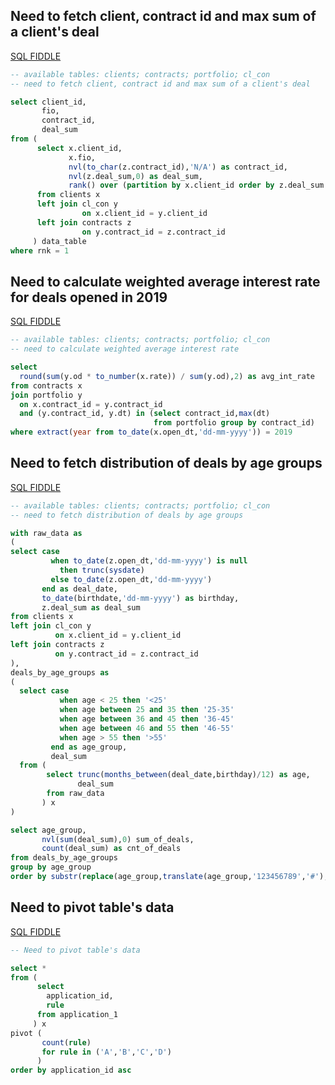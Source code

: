 ## Need to fetch client, contract id and max sum of a client's deal
[SQL FIDDLE](http://sqlfiddle.com/#!4/7c034/14)

``` sql
-- available tables: clients; contracts; portfolio; cl_con
-- need to fetch client, contract id and max sum of a client's deal

select client_id,
       fio,
       contract_id,
       deal_sum
from (
      select x.client_id,
             x.fio,
             nvl(to_char(z.contract_id),'N/A') as contract_id,
             nvl(z.deal_sum,0) as deal_sum,
             rank() over (partition by x.client_id order by z.deal_sum desc) as rnk
      from clients x
      left join cl_con y
                on x.client_id = y.client_id
      left join contracts z
                on y.contract_id = z.contract_id
     ) data_table
where rnk = 1
```

## Need to calculate weighted average interest rate for deals opened in 2019
[SQL FIDDLE](http://sqlfiddle.com/#!4/fe18e/3)

``` sql
-- available tables: clients; contracts; portfolio; cl_con
-- need to calculate weighted average interest rate

select
  round(sum(y.od * to_number(x.rate)) / sum(y.od),2) as avg_int_rate
from contracts x
join portfolio y
  on x.contract_id = y.contract_id
  and (y.contract_id, y.dt) in (select contract_id,max(dt)
                                from portfolio group by contract_id)
where extract(year from to_date(x.open_dt,'dd-mm-yyyy')) = 2019
```

## Need to fetch distribution of deals by age groups
[SQL FIDDLE](http://sqlfiddle.com/#!4/d181b4/24)

``` sql
-- available tables: clients; contracts; portfolio; cl_con
-- need to fetch distribution of deals by age groups 

with raw_data as
(
select case 
         when to_date(z.open_dt,'dd-mm-yyyy') is null 
           then trunc(sysdate) 
         else to_date(z.open_dt,'dd-mm-yyyy') 
       end as deal_date,
       to_date(birthdate,'dd-mm-yyyy') as birthday,
       z.deal_sum as deal_sum
from clients x
left join cl_con y
          on x.client_id = y.client_id
left join contracts z
          on y.contract_id = z.contract_id
),
deals_by_age_groups as
(
  select case
           when age < 25 then '<25'
           when age between 25 and 35 then '25-35'
           when age between 36 and 45 then '36-45'
           when age between 46 and 55 then '46-55'
           when age > 55 then '>55'
         end as age_group,
         deal_sum
  from (
        select trunc(months_between(deal_date,birthday)/12) as age,
               deal_sum
        from raw_data
       ) x
)

select age_group,
       nvl(sum(deal_sum),0) sum_of_deals,
       count(deal_sum) as cnt_of_deals
from deals_by_age_groups
group by age_group
order by substr(replace(age_group,translate(age_group,'123456789','#'),''),1,3) asc        
```

## Need to pivot table's data
[SQL FIDDLE](http://sqlfiddle.com/#!4/fb149/4)

``` sql
-- Need to pivot table's data

select * 
from (
      select
        application_id,
        rule
      from application_1
     ) x
pivot (
       count(rule)
       for rule in ('A','B','C','D')
      )
order by application_id asc
```
